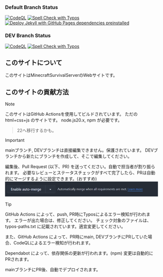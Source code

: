 ### Default Branch Status
[![CodeQL](https://github.com/MinecraftSurvivalServer/WebSite/actions/workflows/github-code-scanning/codeql/badge.svg?branch=main)](https://github.com/MinecraftSurvivalServer/WebSite/actions/workflows/github-code-scanning/codeql)
[![Spell Check with Typos](https://github.com/MinecraftSurvivalServer/WebSite/actions/workflows/typos.yml/badge.svg)](https://github.com/MinecraftSurvivalServer/WebSite/actions/workflows/typos.yml)
[![Deploy Jekyll with GitHub Pages dependencies preinstalled](https://github.com/MinecraftSurvivalServer/WebSite/actions/workflows/jekyll-gh-pages.yml/badge.svg)](https://github.com/MinecraftSurvivalServer/WebSite/actions/workflows/jekyll-gh-pages.yml)

### DEV Branch Status
[![CodeQL](https://github.com/MinecraftSurvivalServer/WebSite/actions/workflows/github-code-scanning/codeql/badge.svg?branch=DEV)](https://github.com/MinecraftSurvivalServer/WebSite/actions/workflows/github-code-scanning/codeql)
[![Spell Check with Typos](https://github.com/MinecraftSurvivalServer/WebSite/actions/workflows/typos.yml/badge.svg?branch=DEV)](https://github.com/MinecraftSurvivalServer/WebSite/actions/workflows/typos.yml)

## このサイトについて
このサイトはMinecraftSurvivalServerのWebサイトです。

## このサイトの貢献方法
> [!NOTE]
> このサイトはGitHub Actionsを使用してビルドされています。
> ただの html+css+js のサイトです。
> node.js20.x, npm が必要です。
>> 22へ移行するかも。

> [!IMPORTANT]
> mainブランチ, DEVブランチは直接編集できません。保護されています。
> DEVブランチから新たにブランチを作成して、そこで編集してください。

編集後、Pull Request (以下、PR) を送ってください。自動で担当者が割り振られます。
必要なレビューとステータスチェックがすべて完了したら、PRは自動的にマージするように設定できます。(おすすめ)
![alt text](images/image.png)

> [!TIP]
> GitHub Actions によって、push, PR時にTyposによるエラー検知が行われます。
> エラーが出た場合は、修正してください。
> チェック対象のファイルは、typos-paths.txt に記載されています。適宜変更してください。
> 
> また、GitHub Actions によって、PR時にmain, DEVブランチにPRしていた場合、CodeQLによるエラー検知が行われます。
>
> Dependabot によって、依存関係の更新が行われます。(npm) 変更は自動的にPRされます。

mainブランチにPR後、自動でデプロイされます。
